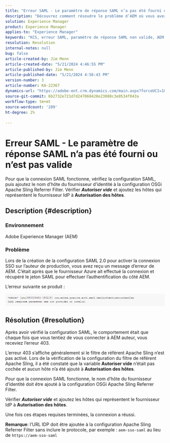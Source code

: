 ```yaml
---
title: "Erreur SAML - Le paramètre de réponse SAML n’a pas été fourni ou n’est pas valide"
description: "Découvrez comment résoudre le problème d’AEM où vous avez reçu un message d’erreur lors de la création de la configuration SAML 2.0 pour activer la connexion SSO sur l’auteur de production."
solution: Experience Manager
product: Experience Manager
applies-to: "Experience Manager"
keywords: "KCS, erreur SAML, paramètre de réponse SAML non valide, AEM, Adobe Experience Manager, dépannage, manquant, non valide"
resolution: Resolution
internal-notes: null
bug: false
article-created-by: Jim Menn
article-created-date: "5/21/2024 4:46:55 PM"
article-published-by: Jim Menn
article-published-date: "5/21/2024 4:56:43 PM"
version-number: 3
article-number: KA-22367
dynamics-url: "https://adobe-ent.crm.dynamics.com/main.aspx?forceUCI=1&pagetype=entityrecord&etn=knowledgearticle&id=694a11b6-9117-ef11-9f8a-6045bd006268"
source-git-commit: 6b2732e721d7d247060428e23088c3e0534f043a
workflow-type: tm+mt
source-wordcount: '289'
ht-degree: 2%

---
```


# Erreur SAML - Le paramètre de réponse SAML n’a pas été fourni ou n’est pas valide


Pour que la connexion SAML fonctionne, vérifiez la configuration SAML, puis ajoutez le nom d’hôte du fournisseur d’identité à la configuration OSGi Apache Sling Referrer Filter. Vérifier <b>*Autoriser vide</b>* et ajoutez les hôtes qui représentent le fournisseur IdP à <b>Autorisation des hôtes</b>.

## Description {#description}


### Environnement

Adobe Experience Manager (AEM)

### Problème

Lors de la création de la configuration SAML 2.0 pour activer la connexion SSO sur l’auteur de production, vous avez reçu un message d’erreur de AEM. C’était après que le fournisseur Azure ait effectué la connexion et récupéré le jeton SAML pour effectuer l’authentification du côté AEM.

L’erreur suivante se produit :

![](assets/___6a4a11b6-9117-ef11-9f8a-6045bd006268___.png)


## Résolution {#resolution}


Après avoir vérifié la configuration SAML, le comportement était que chaque fois que vous tentiez de vous connecter à AEM auteur, vous receviez l’erreur 403.

L’erreur 403 s’affiche généralement si le filtre de référent Apache Sling n’est pas activé. Lors de la vérification de la configuration du filtre de référent Apache Sling, il a été constaté que la variable <b>Autoriser vide</b> n’était pas cochée et aucun hôte n’a été ajouté à <b>Autorisation des hôtes</b>.

Pour que la connexion SAML fonctionne, le nom d’hôte du fournisseur d’identité doit être ajouté à la configuration OSGi Apache Sling Referrer Filter.

Vérifier <b>*Autoriser vide</b>* et ajoutez les hôtes qui représentent le fournisseur IdP à <b>Autorisation des hôtes</b>.

Une fois ces étapes requises terminées, la connexion a réussi.

<b>Remarque</b>: l’URL IDP doit être ajoutée à la configuration Apache Sling Referrer Filter sans inclure le protocole, par exemple : `aem-sso-saml` au lieu de `https://aem-sso-saml`
